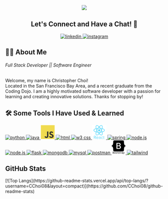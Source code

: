 <p align="center">
  <img src="https://capsule-render.vercel.app/api?type=waving&color=gradient&height=175&section=header&text=Hello%20There!%20👋&fontSize=60" />
</p>

<div align="center">
  
  ## Let's Connect and Have a Chat! 💬
  
</div>

<div align="center">
  
  <a href="https://www.linkedin.com/in/christopher-choi-16b627148/">
  <img height="45" src="https://user-images.githubusercontent.com/115055374/217080332-b7b2d3a2-5161-42f1-9a78-8bb24b65ef0e.png"
       alt="linkedin"/>
  </a>
  <a href="https://www.instagram.com/c_choi7895/">
  <img height="45" src="https://user-images.githubusercontent.com/115055374/217089556-675584a6-3ac0-4228-8600-cb07b1910e7e.png"
       alt="instagram"/>
  </a>
  
</div>

## 👨‍💻 About Me
###### Full Stack Developer || Software Engineer
  Welcome, my name is Christopher Choi! <br />
  Located in the San Francisco Bay Area, and a recent graduate from the Coding Dojo. I am a highly motivated software developer with a passion 
  for learning and creating innovative solutions. Thanks for stopping by!
  
## 🛠️ Some Tools I Have Used & Learned
<div>
  <a href="https://www.python.org/">
  <img height="45" src="https://user-images.githubusercontent.com/115055374/217081363-8080c129-f927-4f76-8e91-c4e550d0eec2.png"
       alt="python"/>
  </a>
  <a href="https://www.java.com/en/">
  <img height="45" src="https://user-images.githubusercontent.com/115055374/217080842-d1dd2805-2c82-4992-996c-aa2c17a99340.png"
       alt="java"/>
  </a>
  <a href="https://developer.mozilla.org/en-US/docs/Web/JavaScript">
  <img height="45" src="https://raw.githubusercontent.com/devicons/devicon/master/icons/javascript/javascript-original.svg"
       alt="javascript"/>
  </a>
  <a href="https://developer.mozilla.org/en-US/docs/Glossary/HTML5">
  <img height="45" src="https://raw.githubusercontent.com/danielcranney/readme-generator/main/public/icons/skills/html5-colored.svg"
       alt="html"/>
  </a>
  <a href="https://www.w3.org/TR/CSS/#css">
  <img height="45" src="https://raw.githubusercontent.com/danielcranney/readme-generator/main/public/icons/skills/css3-colored.svg"
       alt="w3 css"/>
  </a>
  <a href="https://reactjs.org/">
  <img height="45" src="https://raw.githubusercontent.com/devicons/devicon/master/icons/react/react-original-wordmark.svg"
       alt="react"/>
  </a>
  <a href="https://spring.io/">
  <img height="45"      src="https://camo.githubusercontent.com/4545b55c7771bbd175235c80b518dcbbf2f6ee0b984a51ad9363cba8cb70e67c/68747470733a2f2f7777772e766563746f726c6f676f2e7a6f6e652f6c6f676f732f737072696e67696f2f737072696e67696f2d69636f6e2e737667"
       alt="spring"/>
  </a>
  <a href="https://expressjs.com/">
  <img height="45" src="https://raw.githubusercontent.com/danielcranney/readme-generator/main/public/icons/skills/express-colored.svg"
       alt="node.js"/>
  </a>
  <a href="https://nodejs.org/en/">
  <img height="45" src="https://user-images.githubusercontent.com/115055374/217091097-b6b24d94-36b3-4df9-84f9-ca2ba0178f08.png"
       alt="node.js"/>
  </a>
  <a href="https://flask.palletsprojects.com/en/2.2.x/">
  <img height="45" src="https://user-images.githubusercontent.com/115055374/217103198-587dcd99-f4f6-45ad-a620-e247fee2b60c.png"
       alt="flask"/>
  </a>
  <a href="https://www.mongodb.com/">
  <img height="45" src="https://raw.githubusercontent.com/danielcranney/readme-generator/main/public/icons/skills/mongodb-colored.svg"
       alt="mongodb"/>
  </a>
  <a href="https://www.mysql.com/">
  <img height="45" src="https://raw.githubusercontent.com/danielcranney/readme-generator/main/public/icons/skills/mysql-colored.svg"
       alt="mysql"/>
  </a>
  <a href="https://www.postman.com/">
  <img height="45" src="https://camo.githubusercontent.com/93b32389bf746009ca2370de7fe06c3b5146f4c99d99df65994f9ced0ba41685/68747470733a2f2f7777772e766563746f726c6f676f2e7a6f6e652f6c6f676f732f676574706f73746d616e2f676574706f73746d616e2d69636f6e2e737667"
       alt="postman"/>
  </a>
  <a href="https://getbootstrap.com/">
  <img height="45" src="https://raw.githubusercontent.com/devicons/devicon/master/icons/bootstrap/bootstrap-plain-wordmark.svg"
       alt="bootstrap"/>
  </a>
  <a href="https://tailwindcss.com/">
  <img height="45" src="https://www.svgrepo.com/show/374118/tailwind.svg"
       alt="tailwind"/>
  </a>
</div>

## GitHub Stats

<div>
[![Top Langs](https://github-readme-stats.vercel.app/api/top-langs/?username=CChoi08&layout=compact)](https://github.com/CChoi08/github-readme-stats)
</div>
